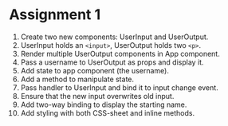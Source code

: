 # Assignment 1

1. Create two new components: UserInput and UserOutput.
1. UserInput holds an `<input>`, UserOutput holds two `<p>`.
1. Render multiple UserOutput components in App component.
1. Pass a username to UserOutput as props and display it.
1. Add state to app component (the username).
1. Add a method to manipulate state.
1. Pass handler to UserInput and bind it to input change event.
1. Ensure that the new input overwrites old input.
1. Add two-way binding to display the starting name.
1. Add styling with both CSS-sheet and inline methods. 
